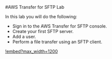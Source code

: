 #AWS Transfer for SFTP Lab

In this lab you will do the following:

- Sign in to the AWS Transfer for SFTP console.
- Create your first SFTP server.
- Add a user.
- Perform a file transfer using an SFTP client.

[!embed?max_width=1200](https://www.youtube.com/watch?v=yHzFJ1Dq078)


